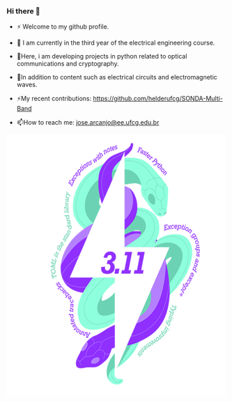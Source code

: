 ### Hi there 👋

- ⚡ Welcome to my github profile.

- 🔭 I am currently in the third year of the electrical engineering course.

- 🌱Here, i am developing projects in python related to optical communications and cryptography.

- 🌱In addition to content such as electrical circuits and electromagnetic waves.

- ⚡My recent contributions: https://github.com/helderufcg/SONDA-Multi-Band

- 📫How to reach me: jose.arcanjo@ee.ufcg.edu.br

<p align="center">
  <img height="600" src="197611877-583a0bb2-a8fb-4275-8827-39f2f06ade6c.png">
<!--
**robertoarcanjo/robertoarcanjo** is a ✨ _special_ ✨ repository because its `README.md` (this file) appears on your GitHub profile.

Here are some ideas to get you started:

- 🔭 I’m currently working on ...
- 🌱 I’m currently learning ...
- 👯 I’m looking to collaborate on ...
- 🤔 I’m looking for help with ...
- 💬 Ask me about ...
- 📫 How to reach me: ...
- 😄 Pronouns: ...
- ⚡ Fun fact: ...
-->
